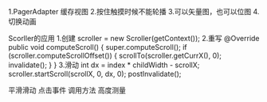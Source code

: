 1.PagerAdapter 缓存视图
2.按住触摸时候不能轮播
3.可以矢量图，也可以位图
4.切换动画

Scorller的应用
1.创建
scroller = new Scroller(getContext());
2.重写
 @Override
    public void computeScroll() {
        super.computeScroll();
        if (scroller.computeScrollOffset()) {
            scrollTo(scroller.getCurrX(), 0);
            invalidate();
        }
    }
3.滑动
    int dx = index * childWidth - scrollX;
    scroller.startScroll(scrollX, 0, dx, 0);
    postInvalidate();

平滑滑动
点击事件
调用方法
高度测量